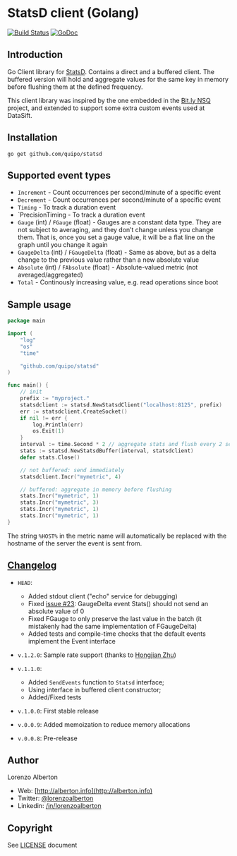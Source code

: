 # StatsD client (Golang)

[![Build Status](https://travis-ci.org/quipo/statsd.png?branch=master)](https://travis-ci.org/quipo/statsd) 
[![GoDoc](https://godoc.org/github.com/quipo/statsd?status.png)](http://godoc.org/github.com/quipo/statsd)

## Introduction

Go Client library for [StatsD](https://github.com/etsy/statsd/). Contains a direct and a buffered client.
The buffered version will hold and aggregate values for the same key in memory before flushing them at the defined frequency.

This client library was inspired by the one embedded in the [Bit.ly NSQ](https://github.com/bitly/nsq/blob/master/util/statsd_client.go) project, and extended to support some extra custom events used at DataSift.

## Installation

    go get github.com/quipo/statsd

## Supported event types

* `Increment` - Count occurrences per second/minute of a specific event
* `Decrement` - Count occurrences per second/minute of a specific event
* `Timing` - To track a duration event
* `PrecisionTiming - To track a duration event
* `Gauge` (int) / `FGauge` (float) - Gauges are a constant data type. They are not subject to averaging, and they don’t change unless you change them. That is, once you set a gauge value, it will be a flat line on the graph until you change it again
* `GaugeDelta` (int) / `FGaugeDelta` (float) - Same as above, but as a delta change to the previous value rather than a new absolute value
* `Absolute` (int) / `FAbsolute` (float) - Absolute-valued metric (not averaged/aggregated)
* `Total` - Continously increasing value, e.g. read operations since boot


## Sample usage

```go
package main

import (
	"log"
	"os"
	"time"

	"github.com/quipo/statsd"
)

func main() {
	// init
	prefix := "myproject."
	statsdclient := statsd.NewStatsdClient("localhost:8125", prefix)
	err := statsdclient.CreateSocket()
	if nil != err {
		log.Println(err)
		os.Exit(1)
	}
	interval := time.Second * 2 // aggregate stats and flush every 2 seconds
	stats := statsd.NewStatsdBuffer(interval, statsdclient)
	defer stats.Close()

	// not buffered: send immediately
	statsdclient.Incr("mymetric", 4)

	// buffered: aggregate in memory before flushing
	stats.Incr("mymetric", 1)
	stats.Incr("mymetric", 3)
	stats.Incr("mymetric", 1)
	stats.Incr("mymetric", 1)
}
```

The string `%HOST%` in the metric name will automatically be replaced with the hostname of the server the event is sent from.


## [Changelog](https://github.com/quipo/statsd/releases)

* `HEAD`:

    * Added stdout client ("echo" service for debugging)
    * Fixed [issue #23](https://github.com/quipo/statsd/issues/23): GaugeDelta event Stats() should not send an absolute value of 0
    * Fixed FGauge to only preserve the last value in the batch (it mistakenly had the same implementation of FGaugeDelta)
    * Added tests and compile-time checks that the default events implement the Event interface

* `v.1.2.0`: Sample rate support (thanks to [Hongjian Zhu](https://github.com/hongjianzhu))
* `v.1.1.0`:

    * Added `SendEvents` function to `Statsd` interface;
    * Using interface in buffered client constructor;
    * Added/Fixed tests

* `v.1.0.0`: First stable release
* `v.0.0.9`: Added memoization to reduce memory allocations
* `v.0.0.8`: Pre-release

## Author

Lorenzo Alberton

* Web: [http://alberton.info](http://alberton.info)
* Twitter: [@lorenzoalberton](https://twitter.com/lorenzoalberton)
* Linkedin: [/in/lorenzoalberton](https://www.linkedin.com/in/lorenzoalberton)


## Copyright

See [LICENSE](LICENSE) document
